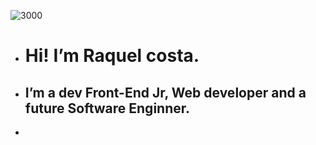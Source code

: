 ![3000](https://user-images.githubusercontent.com/105187443/175128559-a0587865-caa0-41c6-aecf-240460bb32f1.png)
- <h1> Hi! I’m Raquel costa.</h1>
- <h2> I’m a dev Front-End Jr, Web developer and a future Software Enginner.
- 


<!---
Raquelsc05/Raquelsc05 is a ✨ special ✨ repository because its `README.md` (this file) appears on your GitHub profile.
You can click the Preview link to take a look at your changes.
--->
